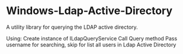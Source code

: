 # Windows-Ldap-Active-Directory
A utility library for querying the LDAP active directory.

Using:
Create instance of ILdapQueryService
Call Query method
Pass username for searching, skip for list all users in Ldap Active Directory
